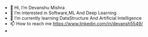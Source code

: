 - 👋 Hi, I’m Devanshu Mishra
- 👀 I’m interested in Software,ML And Deep Learning
- 🌱 I’m currently learning DataStructure And Artificial Intelligence
- 📫 How to reach me https://www.linkedin.com/in/devansh5549/
-                   

<!---
dev-codes1m/dev-codes1m is a ✨ special ✨ repository because its `README.md` (this file) appears on your GitHub profile.
You can click the Preview link to take a look at your changes.
--->
